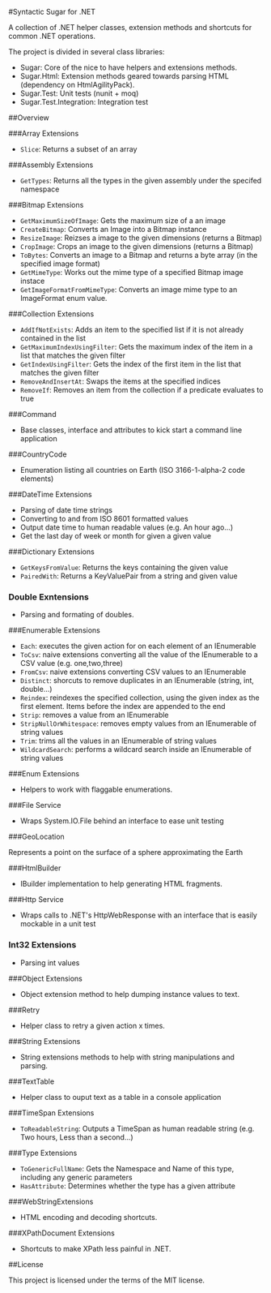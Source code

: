 #Syntactic Sugar for .NET

A collection of .NET helper classes, extension methods and shortcuts for common .NET operations.

The project is divided in several class libraries:

- Sugar: Core of the nice to have helpers and extensions methods.
- Sugar.Html: Extension methods geared towards parsing HTML (dependency on HtmlAgilityPack).
- Sugar.Test: Unit tests (nunit + moq)
- Sugar.Test.Integration: Integration test

##Overview

###Array Extensions

- `Slice`: Returns a subset of an array

###Assembly Extensions

- `GetTypes`: Returns all the types in the given assembly under the specifed namespace

###Bitmap Extensions

- `GetMaximumSizeOfImage`: Gets the maximum size of a an image
- `CreateBitmap`: Converts an Image into a Bitmap instance
- `ResizeImage`: Reizses a image to the given dimensions (returns a Bitmap)
- `CropImage`: Crops an image to the given dimensions (returns a Bitmap)
- `ToBytes`: Converts an image to a Bitmap and returns a byte array (in the specified image format)
- `GetMimeType`: Works out the mime type of a specified Bitmap image instace
- `GetImageFormatFromMimeType`: Converts an image mime type to an ImageFormat enum value.
 
###Collection Extensions

- `AddIfNotExists`: Adds an item to the specified list if it is not already contained in the list
- `GetMaximumIndexUsingFilter`: Gets the maximum index of the item in a list that matches the given filter
- `GetIndexUsingFilter`: Gets the index of the first item in the list that matches the given filter
- `RemoveAndInsertAt`: Swaps the items at the specified indices
- `RemoveIf`: Removes an item from the collection if a predicate evaluates to true

###Command

- Base classes, interface and attributes to kick start a command line application

###CountryCode

- Enumeration listing all countries on Earth (ISO 3166-1-alpha-2 code elements) 

###DateTime Extensions

- Parsing of date time strings
- Converting to and from ISO 8601 formatted values
- Output date time to human readable values (e.g. An hour ago...)
- Get the last day of week or month for given a given value

###Dictionary Extensions

- `GetKeysFromValue`: Returns the keys containing the given value
- `PairedWith`: Returns a KeyValuePair from a string and given value

### Double Exntensions

- Parsing and formating of doubles.

###Enumerable Extensions

- `Each`: executes the given action for on each element of an IEnumerable
- `ToCsv`: naive extensions converting all the value of the IEnumerable to a CSV value (e.g. one,two,three)
- `FromCsv`: naive extensions converting CSV values to an IEnumerable
- `Distinct`: shorcuts to remove duplicates in an IEnumerable (string, int, double...)
- `Reindex`: reindexes the specified collection, using the given index as the first element.  Items before the index are appended to the end
- `Strip`:  removes a value from an IEnumerable
- `StripNullOrWhitespace`: removes empty values from an IEnumerable of string values
- `Trim`: trims all the values in an IEnumerable of string values
- `WildcardSearch`: performs a wildcard search inside an IEnumerable of string values

###Enum Extensions

- Helpers to work with flaggable enumerations.

###File Service

- Wraps System.IO.File behind an interface to ease unit testing

###GeoLocation

Represents a point on the surface of a sphere approximating the Earth

###HtmlBuilder

- IBuilder implementation to help generating HTML fragments.

###Http Service

- Wraps calls to .NET's HttpWebResponse with an interface that is easily mockable in a unit test

### Int32 Extensions

- Parsing int values

###Object Extensions

- Object extension method to help dumping instance values to text.

###Retry

- Helper class to retry a given action x times.

###String Extensions

- String extensions methods to help with string manipulations and parsing.

###TextTable

- Helper class to ouput text as a table in a console application

###TimeSpan Extensions

- `ToReadableString`: Outputs a TimeSpan as human readable string (e.g. Two hours, Less than a second...)

###Type Extensions

- `ToGenericFullName`: Gets the Namespace and Name of this type, including any generic parameters
- `HasAttribute`: Determines whether the type has a given attribute

###WebStringExtensions

- HTML encoding and decoding shortcuts.

###XPathDocument Extensions

- Shortcuts to make XPath less painful in .NET.

##License

This project is licensed under the terms of the MIT license.